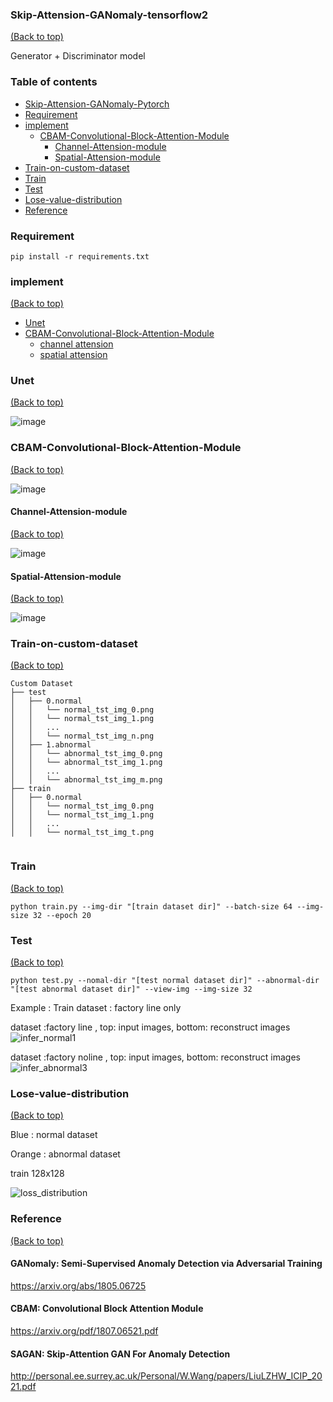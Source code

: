 ### Skip-Attension-GANomaly-tensorflow2
[(Back to top)](#table-of-contents)

Generator +  Discriminator model 


### Table of contents

<!-- After you have introduced your project, it is a good idea to add a **Table of contents** or **TOC** as **cool** people say it. This would make it easier for people to navigate through your README and find exactly what they are looking for.

Here is a sample TOC(*wow! such cool!*) that is actually the TOC for this README. -->

- [Skip-Attension-GANomaly-Pytorch](#Skip-Attension-GANomaly-Pytorch)
- [Requirement](#Requirement)
- [implement](#implement)
   - [CBAM-Convolutional-Block-Attention-Module](#CBAM-Convolutional-Block-Attention-Module)
      - [Channel-Attension-module](#Channel-Attension-module)
      - [Spatial-Attension-module](#Spatial-Attension-module)
- [Train-on-custom-dataset](#Train-on-custom-dataset)
- [Train](#Train)
- [Test](#Test)
- [Lose-value-distribution](#Lose-value-distribution)
- [Reference](#Reference)
   
### Requirement
```
pip install -r requirements.txt
```

### implement 
[(Back to top)](#table-of-contents)

- [Unet](#Unet)
- [CBAM-Convolutional-Block-Attention-Module](#CBAM-Convolutional-Block-Attention-Module)
   - [channel attension](#Channel-Attension-module)
   - [spatial attension](#Spatial-Attension-module)

### Unet
[(Back to top)](#implement)

![image](https://user-images.githubusercontent.com/58428559/196223327-51bacb0f-6490-491b-ab80-727329dcc84f.png)

### CBAM-Convolutional-Block-Attention-Module
[(Back to top)](#implement)

![image](https://user-images.githubusercontent.com/58428559/196224948-4d588ad7-f272-4e05-bc8e-9a205e9c69be.png)

#### Channel-Attension-module
[(Back to top)](#implement)

![image](https://user-images.githubusercontent.com/58428559/196225065-083d3863-ae64-47d1-b6db-b1618e947e03.png)

#### Spatial-Attension-module
[(Back to top)](#implement)

![image](https://user-images.githubusercontent.com/58428559/196225149-1ef408a6-18e8-4a8b-847d-a4471f6e6d2c.png)

### Train-on-custom-dataset
[(Back to top)](#table-of-contents)

```
Custom Dataset
├── test
│   ├── 0.normal
│   │   └── normal_tst_img_0.png
│   │   └── normal_tst_img_1.png
│   │   ...
│   │   └── normal_tst_img_n.png
│   ├── 1.abnormal
│   │   └── abnormal_tst_img_0.png
│   │   └── abnormal_tst_img_1.png
│   │   ...
│   │   └── abnormal_tst_img_m.png
├── train
│   ├── 0.normal
│   │   └── normal_tst_img_0.png
│   │   └── normal_tst_img_1.png
│   │   ...
│   │   └── normal_tst_img_t.png


```

### Train
[(Back to top)](#table-of-contents)
```
python train.py --img-dir "[train dataset dir]" --batch-size 64 --img-size 32 --epoch 20
```
### Test
[(Back to top)](#table-of-contents)
```
python test.py --nomal-dir "[test normal dataset dir]" --abnormal-dir "[test abnormal dataset dir]" --view-img --img-size 32
```
Example :
Train dataset : factory line only

dataset :factory line , top: input images, bottom: reconstruct images
![infer_normal1](https://user-images.githubusercontent.com/58428559/196330429-57007e6e-cfb0-4159-b687-ec6c5f550bd9.jpg)


dataset :factory noline , top: input images, bottom: reconstruct images
![infer_abnormal3](https://user-images.githubusercontent.com/58428559/196330451-f29f997c-1481-4cbc-80d4-2a39d28afa06.jpg)


### Lose-value-distribution
[(Back to top)](#table-of-contents)

Blue : normal dataset

Orange : abnormal dataset

train 128x128

![loss_distribution](https://user-images.githubusercontent.com/58428559/196330466-ae2d021b-5401-4f9f-8a48-504b2aea9de1.jpg)



### Reference 
[(Back to top)](#table-of-contents)

#### GANomaly: Semi-Supervised Anomaly Detection via Adversarial Training

https://arxiv.org/abs/1805.06725

#### CBAM: Convolutional Block Attention Module

https://arxiv.org/pdf/1807.06521.pdf

#### SAGAN: Skip-Attention GAN For Anomaly Detection

http://personal.ee.surrey.ac.uk/Personal/W.Wang/papers/LiuLZHW_ICIP_2021.pdf



